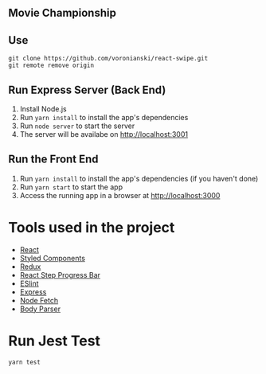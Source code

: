 ## Movie Championship

## Use

```
git clone https://github.com/voronianski/react-swipe.git
git remote remove origin
```

## Run Express Server (Back End)

1. Install Node.js
2. Run `yarn install` to install the app's dependencies
3. Run `node server` to start the server
4. The server will be availabe on <http://localhost:3001>

## Run the Front End

1. Run `yarn install` to install the app's dependencies (if you haven't done)
2. Run `yarn start` to start the app
3. Access the running app in a browser at <http://localhost:3000>

# Tools used in the project

- [React](https://reactjs.org/)
- [Styled Components](https://www.styled-components.com/)
- [Redux](https://redux.js.org/)
- [React Step Progress Bar](https://www.npmjs.com/package/react-step-progress-bar)
- [ESlint](https://github.com/airbnb/javascript)
- [Express](https://expressjs.com/)
- [Node Fetch](https://www.npmjs.com/package/node-fetch)
- [Body Parser](https://www.npmjs.com/package/body-parser)

# Run Jest Test

```
yarn test
```
